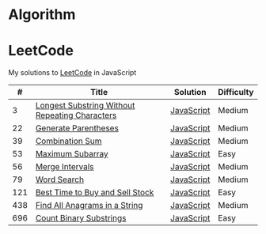 # Algorithm

# LeetCode
My solutions to [LeetCode](https://leetcode.com/) in JavaScript

| #    | Title | Solution | Difficulty |
| ---- | ----- | -------- | ---------- |
| 3 | [Longest Substring Without Repeating Characters](https://leetcode.com/problems/longest-substring-without-repeating-characters/) | [JavaScript](./leetcode/leetcode_3.js) | Medium |
| 22 | [Generate Parentheses](https://leetcode.com/problems/generate-parentheses/) | [JavaScript](./leetcode/leetcode_22.js) | Medium |
| 39 | [Combination Sum](https://leetcode.com/problems/combination-sum/) | [JavaScript](./leetcode/leetcode_39.js) | Medium |
| 53 | [Maximum Subarray](https://leetcode.com/problems/maximum-subarray/) | [JavaScript](./leetcode/leetcode_53.js) | Easy |
| 56 | [Merge Intervals](https://leetcode.com/problems/maximum-subarray/) | [JavaScript](./leetcode/leetcode_56.js) | Medium |
| 79 | [Word Search](https://leetcode.com/problems/word-search/) | [JavaScript](./leetcode/leetcode_79.js) | Medium |
| 121 | [Best Time to Buy and Sell Stock](https://leetcode.com/problems/best-time-to-buy-and-sell-stock/) | [JavaScript](./leetcode/leetcode_121.js) | Easy |
| 438 | [Find All Anagrams in a String](https://leetcode.com/problems/count-binary-substrings/) | [JavaScript](./leetcode/leetcode_438.js) | Medium |
| 696 | [Count Binary Substrings](https://leetcode.com/problems/longest-substring-without-repeating-characters/) | [JavaScript](./leetcode/leetcode_696.js) | Easy |

